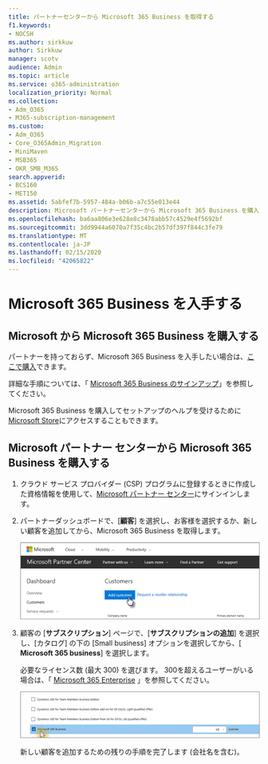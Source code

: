 ```yaml
---
title: パートナーセンターから Microsoft 365 Business を取得する
f1.keywords:
- NOCSH
ms.author: sirkkuw
author: Sirkkuw
manager: scotv
audience: Admin
ms.topic: article
ms.service: o365-administration
localization_priority: Normal
ms.collection:
- Adm_O365
- M365-subscription-management
ms.custom:
- Adm_O365
- Core_O365Admin_Migration
- MiniMaven
- MSB365
- OKR_SMB_M365
search.appverid:
- BCS160
- MET150
ms.assetid: 5abfef7b-5957-484a-b06b-a7c55e013e44
description: Microsoft パートナーセンターから Microsoft 365 Business を購入する方法について説明します。
ms.openlocfilehash: ba6aa806e3e628e8c3478abb57c4529e4f5692bf
ms.sourcegitcommit: 3dd9944a6070a7f35c4bc2b57df397f844c3fe79
ms.translationtype: MT
ms.contentlocale: ja-JP
ms.lasthandoff: 02/15/2020
ms.locfileid: "42065822"
---
```

# <a name="get-microsoft-365-business"></a>Microsoft 365 Business を入手する

## <a name="get-microsoft-365-business-from-microsoft"></a>Microsoft から Microsoft 365 Business を購入する

パートナーを持っておらず、Microsoft 365 Business を入手したい場合は、[ここで購入](https://www.microsoft.com/en-US/microsoft-365/business)できます。

詳細な手順については、「 [Microsoft 365 Business のサインアップ](sign-up.md)」を参照してください。

Microsoft 365 Business を購入してセットアップのヘルプを受けるために[Microsoft Store](https://www.microsoft.com/en-us/store/locations/find-a-store?icid=en_US_Store_UH_FAS)にアクセスすることもできます。
  
## <a name="get-microsoft-365-business-from-microsoft-partner-center"></a>Microsoft パートナー センターから Microsoft 365 Business を購入する

1. クラウド サービス プロバイダー (CSP) プログラムに登録するときに作成した資格情報を使用して、[Microsoft パートナー センター](https://go.microsoft.com/fwlink/p/?linkid=849910)にサインインします。 
    
2. パートナーダッシュボードで、[**顧客**] を選択し、お客様を選択するか、新しい顧客を追加してから、Microsoft 365 Business を取得します。
    
    ![Microsoft パートナーセンターで、お客様を追加します。](../media/ec807d07-bbd2-411f-8fe1-c644cf9a3882.png)
  
3. 顧客の [**サブスクリプション**] ページで、[**サブスクリプションの追加**] を選択し、[カタログ] の下の [Small business] オプションを選択してから、[ **Microsoft 365 business**] を選択します。
    
    必要なライセンス数 (最大 300) を選びます。 300を超えるユーザーがいる場合は、「 [Microsoft 365 Enterprise](https://go.microsoft.com/fwlink/p/?linkid=862316) 」を参照してください。 
    
    ![[サブスクリプションの新規作成] ページで、[small business] を選択します。](../media/52d99e89-2175-4974-84bb-dd626048541b.png)
  
    新しい顧客を追加するための残りの手順を完了します (会社名を含む)。
    


